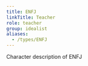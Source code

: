 ```yaml
---
title: ENFJ
linkTitle: Teacher
role: teacher
group: idealist
aliases:
  - /types/ENFJ
---
```

Character description of ENFJ